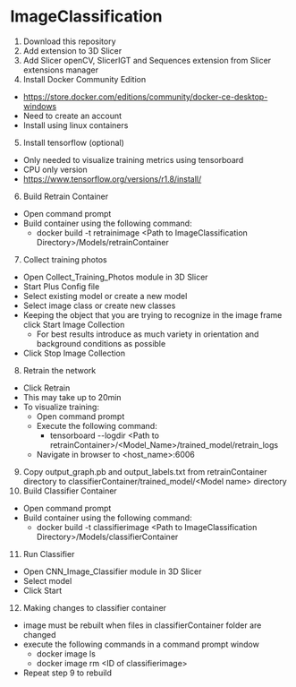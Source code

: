 # ImageClassification
1. Download this repository
2. Add extension to 3D Slicer
3. Add Slicer openCV, SlicerIGT and Sequences extension from Slicer extensions manager
4. Install Docker Community Edition
- https://store.docker.com/editions/community/docker-ce-desktop-windows
- Need to create an account
- Install using linux containers
5. Install tensorflow (optional)
- Only needed to visualize training metrics using tensorboard
- CPU only version
-  https://www.tensorflow.org/versions/r1.8/install/
6. Build Retrain Container
- Open command prompt
- Build container using the following command:
  - docker build -t retrainimage \<Path to ImageClassification Directory\>/Models/retrainContainer
7. Collect training photos
- Open Collect_Training_Photos module in 3D Slicer
- Start Plus Config file
- Select existing model or create a new model
- Select image class or create new classes
- Keeping the object that you are trying to recognize in the image frame click Start Image Collection
  - For best results introduce as much variety in orientation and background conditions as possible
- Click Stop Image Collection
8. Retrain the network
- Click Retrain
- This may take up to 20min
- To visualize training:
  - Open command prompt
  - Execute the following command:
    - tensorboard --logdir \<Path to retrainContainer\>/\<Model_Name\>/trained_model/retrain_logs
  - Navigate in browser to \<host_name\>:6006
9. Copy output_graph.pb and output_labels.txt from retrainContainer directory to classifierContainer/trained_model/\<Model name\> directory
10. Build Classifier Container
- Open command prompt
- Build container using the following command:
  - docker build -t classifierimage \<Path to ImageClassification Directory\>/Models/classifierContainer
11. Run Classifier
- Open CNN_Image_Classifier module in 3D Slicer
- Select model
- Click Start
12. Making changes to classifier container
- image must be rebuilt when files in classifierContainer folder are changed
- execute the following commands in a command prompt window
  - docker image ls
  - docker image rm \<ID of classifierimage\>
- Repeat step 9 to rebuild 
